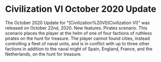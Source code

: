 # Civilization VI October 2020 Update

 The October 2020 Update for "[Civilization%20VI](Civilization VI)" was released on October 22nd, 2020.
New features.
Pirates scenario.
This scenario places the player at the helm of one of four factions of ruthless pirates on the hunt for treasure. The player cannot found cities, instead controlling a fleet of naval units, and is in conflict with up to three other factions in addition to the naval might of Spain, England, France, and the Netherlands, on the hunt for treasure.